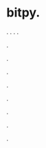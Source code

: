 # bitpy.
.
.
.
.












.






















































.
























.



























.

















































































.































































.































































































.















.




